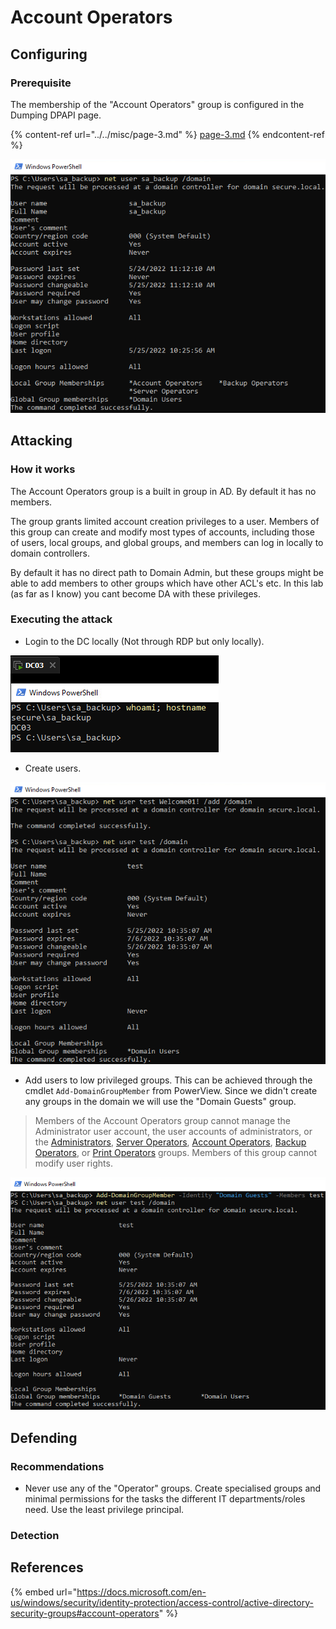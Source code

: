 # Account Operators

## Configuring

### Prerequisite&#x20;

The membership of the "Account Operators" group is configured in the Dumping DPAPI page.

{% content-ref url="../../misc/page-3.md" %}
[page-3.md](../../misc/page-3.md)
{% endcontent-ref %}

![](<../../../.gitbook/assets/image (54) (1).png>)

## Attacking

### How it works

The Account Operators group is a built in group in AD. By default it has no members.

The group grants limited account creation privileges to a user. Members of this group can create and modify most types of accounts, including those of users, local groups, and global groups, and members can log in locally to domain controllers.

By default it has no direct path to Domain Admin, but these groups might be able to add members to other groups which have other ACL's etc. In this lab (as far as I know) you cant become DA with these privileges.

### Executing the attack

* Login to the DC locally (Not through RDP but only locally).

![](<../../../.gitbook/assets/image (28).png>)

* Create users.

![](<../../../.gitbook/assets/image (65) (1) (1).png>)

* Add users to low privileged groups. This can be achieved through the cmdlet `Add-DomainGroupMember` from PowerView. Since we didn't create any groups in the domain we will use the "Domain Guests" group.

> Members of the Account Operators group cannot manage the Administrator user account, the user accounts of administrators, or the [Administrators](https://docs.microsoft.com/en-us/windows/security/identity-protection/access-control/active-directory-security-groups#bkmk-admins), [Server Operators](https://docs.microsoft.com/en-us/windows/security/identity-protection/access-control/active-directory-security-groups#bkmk-serveroperators), [Account Operators](https://docs.microsoft.com/en-us/windows/security/identity-protection/access-control/active-directory-security-groups#bkmk-accountoperators), [Backup Operators](https://docs.microsoft.com/en-us/windows/security/identity-protection/access-control/active-directory-security-groups#bkmk-backupoperators), or [Print Operators](https://docs.microsoft.com/en-us/windows/security/identity-protection/access-control/active-directory-security-groups#bkmk-printoperators) groups. Members of this group cannot modify user rights.



![](<../../../.gitbook/assets/image (62) (1) (1) (1) (1).png>)

## Defending

### Recommendations

* Never use any of the "Operator" groups. Create specialised groups and minimal permissions for the tasks the different IT departments/roles need. Use the least privilege principal.

### Detection



## References

{% embed url="https://docs.microsoft.com/en-us/windows/security/identity-protection/access-control/active-directory-security-groups#account-operators" %}
